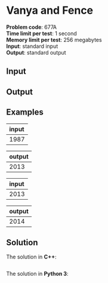 # Vanya and Fence
**Problem code**: 677A  
**Time limit per test**: 1 second  
**Memory limit per test**: 256 megabytes  
**Input**: standard input  
**Output**: standard output  



## Input


## Output


## Examples
| input |
| :--- |
| 1987 |

| output |
| :--- |
| 2013 |

| input |
| :--- |
| 2013 |

| output |
| :--- |
| 2014 |

## Solution
The solution in **C++**:
```cpp

```

The solution in **Python 3**:
```python

```
